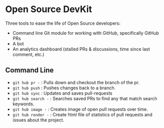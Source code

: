 # Open Source DevKit

Three tools to ease the life of Open Source developers:

- Command line Git module for working with GitHub, specifically GitHub PRs
- A bot
- An analytics dashboard (stalled PRs & discussions, time since last comment,
  etc.)

## Command Line
- `git hub pr -` :  Pulls down and checkout the branch of the pr.
- `git hub push` :  Pushes changes back to a branch.
- `git hub sync` :  Updates and saves pull-requests
- `git hub search -` :  Searches saved PRs to find any that match search keywords. 
- `git hub image -` : Creates image of open pull requests over time.
- `git hub render -` : Create html file of statistics of pull requests and issues about the project.